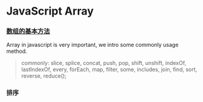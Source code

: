 # JavaScript Array


### [数组的基本方法](./common.md)

Array in javascript is very important, we intro some commonly usage method.

> commonly: slice, splice, concat, push, pop, shift, unshift, indexOf, lastIndexOf, every, forEach, map, filter, some, includes, join, find, sort, reverse, reduce();

### 排序

